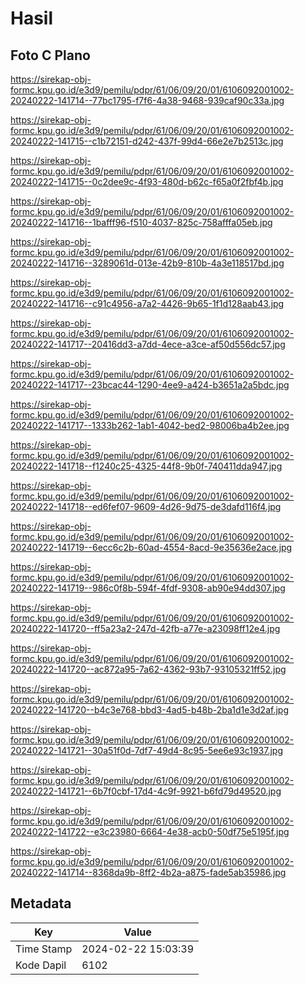 # Hasil

## Foto C Plano

https://sirekap-obj-formc.kpu.go.id/e3d9/pemilu/pdpr/61/06/09/20/01/6106092001002-20240222-141714--77bc1795-f7f6-4a38-9468-939caf90c33a.jpg

https://sirekap-obj-formc.kpu.go.id/e3d9/pemilu/pdpr/61/06/09/20/01/6106092001002-20240222-141715--c1b72151-d242-437f-99d4-66e2e7b2513c.jpg

https://sirekap-obj-formc.kpu.go.id/e3d9/pemilu/pdpr/61/06/09/20/01/6106092001002-20240222-141715--0c2dee9c-4f93-480d-b62c-f65a0f2fbf4b.jpg

https://sirekap-obj-formc.kpu.go.id/e3d9/pemilu/pdpr/61/06/09/20/01/6106092001002-20240222-141716--1bafff96-f510-4037-825c-758afffa05eb.jpg

https://sirekap-obj-formc.kpu.go.id/e3d9/pemilu/pdpr/61/06/09/20/01/6106092001002-20240222-141716--3289061d-013e-42b9-810b-4a3e118517bd.jpg

https://sirekap-obj-formc.kpu.go.id/e3d9/pemilu/pdpr/61/06/09/20/01/6106092001002-20240222-141716--c91c4956-a7a2-4426-9b65-1f1d128aab43.jpg

https://sirekap-obj-formc.kpu.go.id/e3d9/pemilu/pdpr/61/06/09/20/01/6106092001002-20240222-141717--20416dd3-a7dd-4ece-a3ce-af50d556dc57.jpg

https://sirekap-obj-formc.kpu.go.id/e3d9/pemilu/pdpr/61/06/09/20/01/6106092001002-20240222-141717--23bcac44-1290-4ee9-a424-b3651a2a5bdc.jpg

https://sirekap-obj-formc.kpu.go.id/e3d9/pemilu/pdpr/61/06/09/20/01/6106092001002-20240222-141717--1333b262-1ab1-4042-bed2-98006ba4b2ee.jpg

https://sirekap-obj-formc.kpu.go.id/e3d9/pemilu/pdpr/61/06/09/20/01/6106092001002-20240222-141718--f1240c25-4325-44f8-9b0f-740411dda947.jpg

https://sirekap-obj-formc.kpu.go.id/e3d9/pemilu/pdpr/61/06/09/20/01/6106092001002-20240222-141718--ed6fef07-9609-4d26-9d75-de3dafd116f4.jpg

https://sirekap-obj-formc.kpu.go.id/e3d9/pemilu/pdpr/61/06/09/20/01/6106092001002-20240222-141719--6ecc6c2b-60ad-4554-8acd-9e35636e2ace.jpg

https://sirekap-obj-formc.kpu.go.id/e3d9/pemilu/pdpr/61/06/09/20/01/6106092001002-20240222-141719--986c0f8b-594f-4fdf-9308-ab90e94dd307.jpg

https://sirekap-obj-formc.kpu.go.id/e3d9/pemilu/pdpr/61/06/09/20/01/6106092001002-20240222-141720--ff5a23a2-247d-42fb-a77e-a23098ff12e4.jpg

https://sirekap-obj-formc.kpu.go.id/e3d9/pemilu/pdpr/61/06/09/20/01/6106092001002-20240222-141720--ac872a95-7a62-4362-93b7-93105321ff52.jpg

https://sirekap-obj-formc.kpu.go.id/e3d9/pemilu/pdpr/61/06/09/20/01/6106092001002-20240222-141720--b4c3e768-bbd3-4ad5-b48b-2ba1d1e3d2af.jpg

https://sirekap-obj-formc.kpu.go.id/e3d9/pemilu/pdpr/61/06/09/20/01/6106092001002-20240222-141721--30a51f0d-7df7-49d4-8c95-5ee6e93c1937.jpg

https://sirekap-obj-formc.kpu.go.id/e3d9/pemilu/pdpr/61/06/09/20/01/6106092001002-20240222-141721--6b7f0cbf-17d4-4c9f-9921-b6fd79d49520.jpg

https://sirekap-obj-formc.kpu.go.id/e3d9/pemilu/pdpr/61/06/09/20/01/6106092001002-20240222-141722--e3c23980-6664-4e38-acb0-50df75e5195f.jpg

https://sirekap-obj-formc.kpu.go.id/e3d9/pemilu/pdpr/61/06/09/20/01/6106092001002-20240222-141714--8368da9b-8ff2-4b2a-a875-fade5ab35986.jpg


## Metadata

| Key        | Value               |
| ---------- | ------------------- |
| Time Stamp | 2024-02-22 15:03:39 |
| Kode Dapil | 6102                |



